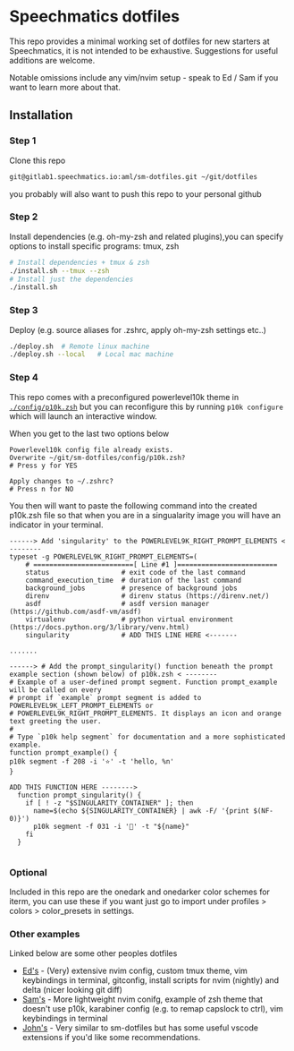 # Speechmatics dotfiles

This repo provides a minimal working set of dotfiles for new starters at Speechmatics, it is not intended to be exhaustive. Suggestions for useful additions are welcome.

Notable omissions include any vim/nvim setup - speak to Ed / Sam if you want to learn more about that.

## Installation

### Step 1
Clone this repo
```bash
git@gitlab1.speechmatics.io:aml/sm-dotfiles.git ~/git/dotfiles
```
you probably will also want to push this repo to your personal github

### Step 2
Install dependencies (e.g. oh-my-zsh and related plugins),you can specify options to install specific programs: tmux, zsh
```bash
# Install dependencies + tmux & zsh
./install.sh --tmux --zsh
# Install just the dependencies
./install.sh
```

### Step 3
Deploy (e.g. source aliases for .zshrc, apply oh-my-zsh settings etc..)
```bash
./deploy.sh  # Remote linux machine
./deploy.sh --local   # Local mac machine
```

### Step 4
This repo comes with a preconfigured powerlevel10k theme in [`./config/p10k.zsh`](./config/p10k.zsh) but you can reconfigure this by running `p10k configure` which will launch an interactive window.

When you get to the last two options below
```
Powerlevel10k config file already exists.
Overwrite ~/git/sm-dotfiles/config/p10k.zsh?
# Press y for YES

Apply changes to ~/.zshrc?
# Press n for NO 
```

You then will want to paste the following command into the created p10k.zsh file so that when you are in a singualarity image you will have an indicator in your terminal.

```
------> Add 'singularity' to the POWERLEVEL9K_RIGHT_PROMPT_ELEMENTS < --------
typeset -g POWERLEVEL9K_RIGHT_PROMPT_ELEMENTS=(
    # =========================[ Line #1 ]=========================
    status                  # exit code of the last command
    command_execution_time  # duration of the last command
    background_jobs         # presence of background jobs
    direnv                  # direnv status (https://direnv.net/)
    asdf                    # asdf version manager (https://github.com/asdf-vm/asdf)
    virtualenv              # python virtual environment (https://docs.python.org/3/library/venv.html)
    singularity             # ADD THIS LINE HERE <-------

.......

------> # Add the prompt_singularity() function beneath the prompt example section (shown below) of p10k.zsh < --------
# Example of a user-defined prompt segment. Function prompt_example will be called on every
# prompt if `example` prompt segment is added to POWERLEVEL9K_LEFT_PROMPT_ELEMENTS or
# POWERLEVEL9K_RIGHT_PROMPT_ELEMENTS. It displays an icon and orange text greeting the user.
#
# Type `p10k help segment` for documentation and a more sophisticated example.
function prompt_example() {
p10k segment -f 208 -i '⭐' -t 'hello, %n'
}

ADD THIS FUNCTION HERE --------> 
  function prompt_singularity() {
    if [ ! -z "$SINGULARITY_CONTAINER" ]; then
      name=$(echo ${SINGULARITY_CONTAINER} | awk -F/ '{print $(NF-0)}')
      p10k segment -f 031 -i '💫' -t "${name}"
    fi
  }
  
```

### Optional
Included in this repo are the onedark and onedarker color schemes for iterm, you can use these if you want just go to import under profiles > colors > color\_presets in settings. 

### Other examples
Linked below are some other peoples dotfiles
* [Ed's](https://github.com/erees1/dotfiles) - (Very) extensive nvim config, custom tmux theme, vim keybindings in terminal, gitconfig, install scripts for nvim (nightly) and delta (nicer looking git diff)
* [Sam's](https://github.com/samringer/dotfiles) - More lightweight nvim conifg, example of zsh theme that doesn't use p10k, karabiner config (e.g. to remap capslock to ctrl), vim keybindings in terminal
* [John's](https://github.com/McHughes288/dotfiles) - Very similar to sm-dotfiles but has some useful vscode extensions if you'd like some recommendations.

